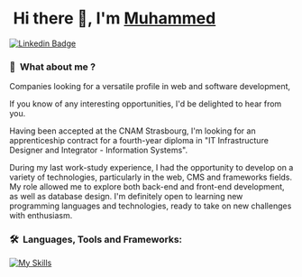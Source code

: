 # &nbsp;Hi there 👋, I'm [Muhammed](https://github.com/AydinMuhammed)

[![Linkedin Badge](https://img.shields.io/badge/-LinkedIn-0e76a8?style=flat-square&logo=Linkedin&logoColor=white)](https://www.linkedin.com/in/muhammed-emin-a-6888001b7)

### 👔 &nbsp;What about me ?

Companies looking for a versatile profile in web and software development,

If you know of any interesting opportunities, I'd be delighted to hear from you.

Having been accepted at the CNAM Strasbourg, I'm looking for an apprenticeship contract for a fourth-year diploma in "IT Infrastructure Designer and Integrator - Information Systems".

During my last work-study experience, I had the opportunity to develop on a variety of technologies, particularly in the web, CMS and frameworks fields. My role allowed me to explore both back-end and front-end development, as well as database design. I'm definitely open to learning new programming languages and technologies, ready to take on new challenges with enthusiasm.

### 🛠 &nbsp;Languages, Tools and Frameworks:

[![My Skills](https://skillicons.dev/icons?i=java,wp,html,css,js)](https://skillicons.dev)

<!--- **AydinMuhammed/AydinMuhammed** is a ✨ _special_ ✨ repository because its `README.md` (this file) appears on your GitHub profile.

Here are some ideas to get you started:

- 🔭 I’m currently working on ...
- 🌱 I’m currently learning ...
- 👯 I’m looking to collaborate on ...
- 🤔 I’m looking for help with ...
- 💬 Ask me about ...
- 📫 How to reach me: ...
- 😄 Pronouns: ...
- ⚡ Fun fact: ...
-->
